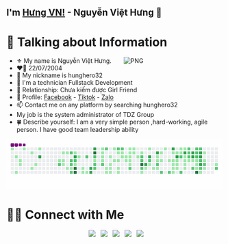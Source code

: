 ## I'm [Hưng VN!](https://www.facebook.com/hunghero2207) - Nguyễn Việt Hưng 👋
# 📰 Talking about Information
<img align="right" width=230px alt="PNG" src="https://i.imgur.com/fD0fbl9.png" />

-   ⚜️ My name is Nguyễn Việt Hưng.
-   ❤️‍🔥 22/07/2004
-   💬 My nickname is hunghero32
-   🌱 I'm a technician Fullstack Development
-   💓 Relationship: Chưa kiếm được Girl Friend
-   🍁 Profile: [Facebook](https://www.facebook.com/hunghero2207) - [Tiktok](https://www.tiktok.com/@hunghero32) - [Zalo](https://zalo.me/hunghero32)
-   📫 Contact me on any platform by searching hunghero32
-   My job is the system administrator of TDZ Group
-   🍀 Describe yourself: I am a very simple person ,hard-working, agile person. I have good team leadership ability
<img src="https://raw.githubusercontent.com/Platane/snk/output/github-contribution-grid-snake.gif">


# 🤝🏻 Connect with Me
<p align="center">
&nbsp; <a href="https://www.instagram.com/hunghero32" target="_blank" rel="noopener noreferrer"><img src="https://img.icons8.com/plasticine/100/000000/instagram-new.png" width="100" /></a>    
&nbsp; <a href="https://github.com/hunghero32" target="_blank" rel="noopener noreferrer"><img src="https://img.icons8.com/plasticine/100/000000/github.png" width="100" /></a>
&nbsp; <a href="https://www.facebook.com/hunghero32" target="_blank" rel="noopener noreferrer"><img src="https://img.icons8.com/plasticine/100/000000/facebook.png"  width="100" /></a>
&nbsp; <a href="mailto:hung87800@gmail.com" target="_blank" rel="noopener noreferrer"><img src="https://img.icons8.com/plasticine/100/000000/gmail.png"  width="100" /></a>
&nbsp; <a href="tel:+84375343852" target="_blank" rel="noopener noreferrer"><img src="https://img.icons8.com/plasticine/100/000000/phone.png"  width="100" /></a>
  
</p>
<br>

